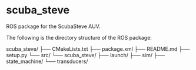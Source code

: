 # scuba_steve
ROS package for the ScubaSteve AUV.

The following is the directory structure of the ROS package:

scuba_steve/
├── CMakeLists.txt
├── package.xml
├── README.md
├── setup.py
└── src/
    └── scuba_steve/
        ├── launch/
        ├── sim/
        ├── state_machine/
        └── transducers/
